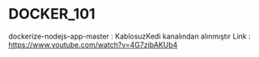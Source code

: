 # DOCKER_101

dockerize-nodejs-app-master : KablosuzKedi kanalından alınmıştır Link : https://www.youtube.com/watch?v=4G7zjbAKUb4
